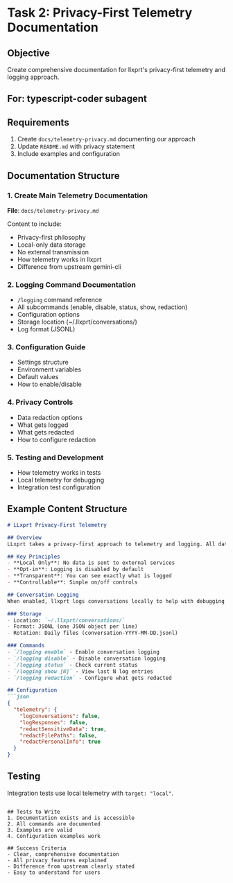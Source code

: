 # Task 2: Privacy-First Telemetry Documentation

## Objective
Create comprehensive documentation for llxprt's privacy-first telemetry and logging approach.

## For: typescript-coder subagent

## Requirements
1. Create `docs/telemetry-privacy.md` documenting our approach
2. Update `README.md` with privacy statement
3. Include examples and configuration

## Documentation Structure

### 1. Create Main Telemetry Documentation
**File**: `docs/telemetry-privacy.md`

Content to include:
- Privacy-first philosophy
- Local-only data storage
- No external transmission
- How telemetry works in llxprt
- Difference from upstream gemini-cli

### 2. Logging Command Documentation
- `/logging` command reference
- All subcommands (enable, disable, status, show, redaction)
- Configuration options
- Storage location (~/.llxprt/conversations/)
- Log format (JSONL)

### 3. Configuration Guide
- Settings structure
- Environment variables
- Default values
- How to enable/disable

### 4. Privacy Controls
- Data redaction options
- What gets logged
- What gets redacted
- How to configure redaction

### 5. Testing and Development
- How telemetry works in tests
- Local telemetry for debugging
- Integration test configuration

## Example Content Structure

```markdown
# LLxprt Privacy-First Telemetry

## Overview
LLxprt takes a privacy-first approach to telemetry and logging. All data stays on your machine.

## Key Principles
- **Local Only**: No data is sent to external services
- **Opt-in**: Logging is disabled by default
- **Transparent**: You can see exactly what is logged
- **Controllable**: Simple on/off controls

## Conversation Logging
When enabled, llxprt logs conversations locally to help with debugging and analysis.

### Storage
- Location: `~/.llxprt/conversations/`
- Format: JSONL (one JSON object per line)
- Rotation: Daily files (conversation-YYYY-MM-DD.jsonl)

### Commands
- `/logging enable` - Enable conversation logging
- `/logging disable` - Disable conversation logging
- `/logging status` - Check current status
- `/logging show [N]` - View last N log entries
- `/logging redaction` - Configure what gets redacted

## Configuration
```json
{
  "telemetry": {
    "logConversations": false,
    "logResponses": false,
    "redactSensitiveData": true,
    "redactFilePaths": false,
    "redactPersonalInfo": true
  }
}
```

## Testing
Integration tests use local telemetry with `target: "local"`.
```

## Tests to Write
1. Documentation exists and is accessible
2. All commands are documented
3. Examples are valid
4. Configuration examples work

## Success Criteria
- Clear, comprehensive documentation
- All privacy features explained
- Difference from upstream clearly stated
- Easy to understand for users